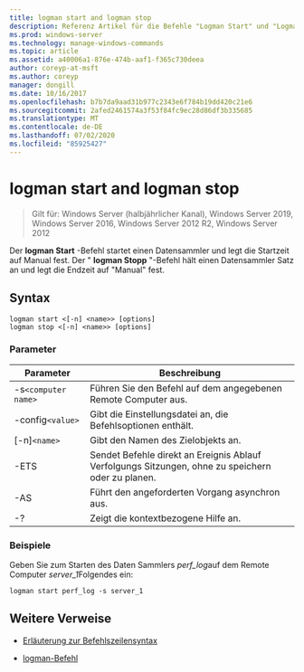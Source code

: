```yaml
---
title: logman start and logman stop
description: Referenz Artikel für die Befehle "Logman Start" und "Logman Stopp", die einen Datensammler starten und die Startzeit auf "manuell" festlegen oder einen Datensammler Satz beenden und die Endzeit auf "manuell" festlegen.
ms.prod: windows-server
ms.technology: manage-windows-commands
ms.topic: article
ms.assetid: a40006a1-876e-474b-aaf1-f365c730deea
author: coreyp-at-msft
ms.author: coreyp
manager: dongill
ms.date: 10/16/2017
ms.openlocfilehash: b7b7da9aad31b977c2343e6f784b19dd420c21e6
ms.sourcegitcommit: 2afed2461574a3f53f84fc9ec28d86df3b335685
ms.translationtype: MT
ms.contentlocale: de-DE
ms.lasthandoff: 07/02/2020
ms.locfileid: "85925427"
---
```

# <a name="logman-start-and-logman-stop"></a>logman start and logman stop

> Gilt für: Windows Server (halbjährlicher Kanal), Windows Server 2019, Windows Server 2016, Windows Server 2012 R2, Windows Server 2012

Der **logman Start** -Befehl startet einen Datensammler und legt die Startzeit auf Manual fest. Der " **logman Stopp** "-Befehl hält einen Datensammler Satz an und legt die Endzeit auf "Manual" fest.

## <a name="syntax"></a>Syntax

```
logman start <[-n] <name>> [options]
logman stop <[-n] <name>> [options]
```

### <a name="parameters"></a>Parameter

| Parameter | Beschreibung |
| --------- | ----------- |
| -s`<computer name>` | Führen Sie den Befehl auf dem angegebenen Remote Computer aus. |
| -config`<value>` | Gibt die Einstellungsdatei an, die Befehlsoptionen enthält. |
| [-n]`<name>` | Gibt den Namen des Zielobjekts an. |
| -ETS | Sendet Befehle direkt an Ereignis Ablauf Verfolgungs Sitzungen, ohne zu speichern oder zu planen. |
| -AS | Führt den angeforderten Vorgang asynchron aus. |
| -? | Zeigt die kontextbezogene Hilfe an. |

### <a name="examples"></a>Beispiele

Geben Sie zum Starten des Daten Sammlers *perf_log*auf dem Remote Computer *server_1*Folgendes ein:

```
logman start perf_log -s server_1
```

## <a name="additional-references"></a>Weitere Verweise

- [Erläuterung zur Befehlszeilensyntax](command-line-syntax-key.md)

- [logman-Befehl](logman.md)
